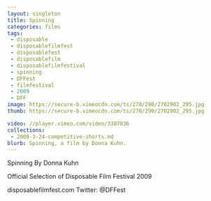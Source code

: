 ```yaml
---
layout: singleton
title: Spinning
categories: films
tags:
 - disposable
 - disposablefilmfest
 - disposablefest
 - disposablefilm
 - disposablefilmfestival
 - spinning
 - DFFest
 - filmfestival
 - 2009
 - DFF
image: https://secure-b.vimeocdn.com/ts/270/290/2702902_295.jpg
thumb: https://secure-b.vimeocdn.com/ts/270/290/2702902_295.jpg

video: //player.vimeo.com/video/3387836
collections:
 - 2009-3-24-competitive-shorts.md
blurb: Spinning, a film by Donna Kuhn.
---
```


Spinning
By Donna Kuhn

Official Selection of Disposable Film Festival 2009

disposablefilmfest.com
Twitter: @DFFest